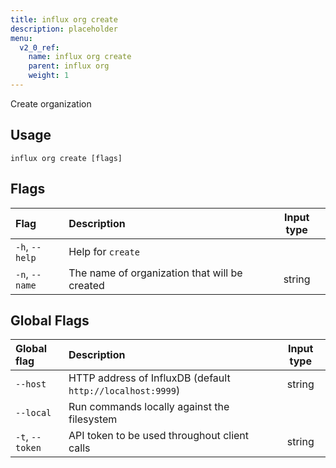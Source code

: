```yaml
---
title: influx org create
description: placeholder
menu:
  v2_0_ref:
    name: influx org create
    parent: influx org
    weight: 1
---
```


Create organization

## Usage
```
influx org create [flags]
```

## Flags
| Flag           | Description                                   | Input type  |
|:----           |:-----------                                   |:----------: |
| `-h`, `--help` | Help for `create`                             |             |
| `-n`, `--name` | The name of organization that will be created | string      |

## Global Flags
| Global flag     | Description                                                | Input type |
|:-----------     |:-----------                                                |:----------:|
| `--host`        | HTTP address of InfluxDB (default `http://localhost:9999`) | string     |
| `--local`       | Run commands locally against the filesystem                |            |
| `-t`, `--token` | API token to be used throughout client calls               | string     |
